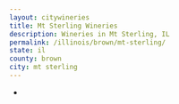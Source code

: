 ```yaml
---
layout: citywineries
title: Mt Sterling Wineries
description: Wineries in Mt Sterling, IL
permalink: /illinois/brown/mt-sterling/
state: il
county: brown
city: mt sterling
---
```

-
